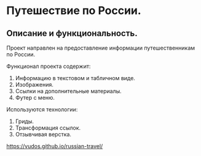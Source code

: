 
# Путешествие по России.

## Описание и функциональность.
Проект направлен на предоставление информации путешественникам по России.

Функционал проекта содержит:
1. Информацию в текстовом и табличном виде.
2. Изображения.
3. Ссылки на дополнительные материалы.
4. Футер с меню.

Используются технологии:
1. Гриды.
2. Трансформация ссылок.
3. Отзывчивая верстка.

https://vudos.github.io/russian-travel/
